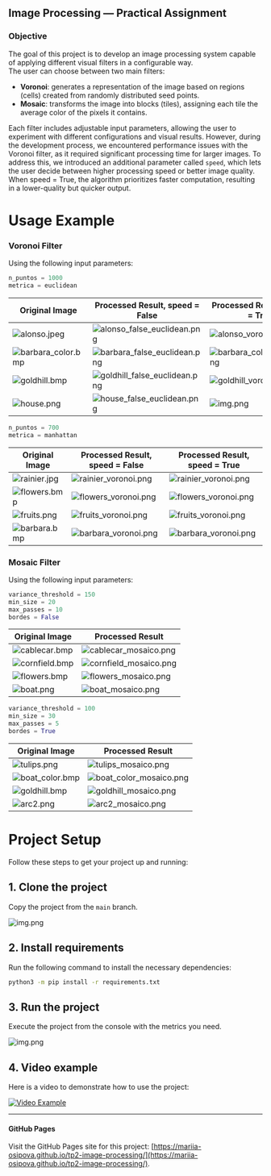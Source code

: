 ## Image Processing — Practical Assignment

### Objective

The goal of this project is to develop an image processing system capable of applying different visual filters in a configurable way.  
The user can choose between two main filters:

- **Voronoi**: generates a representation of the image based on regions (cells) created from randomly distributed seed points.
- **Mosaic**: transforms the image into blocks (tiles), assigning each tile the average color of the pixels it contains.

Each filter includes adjustable input parameters, allowing the user to experiment with different configurations and visual results. However, during the development process, we encountered performance issues with the Voronoi filter, as it required significant processing time for larger images. To address this, we introduced an additional parameter called `speed`, which lets the user decide between higher processing speed or better image quality. When speed = True, the algorithm prioritizes faster computation, resulting in a lower-quality but quicker output. 

# Usage Example 
### Voronoi Filter

Using the following input parameters:

```python
n_puntos = 1000
metrica = euclidean
```

| Original Image                                                                                            | Processed Result, speed = False                                                                                                            | Processed Result, speed = True                                                                                                     |
|-----------------------------------------------------------------------------------------------------------|--------------------------------------------------------------------------------------------------------------------------------------------|------------------------------------------------------------------------------------------------------------------------------------|
| ![alonso.jpeg](https://mariia-osipova.github.io/tp2-image-processing/test_images/alonso.jpeg)             | ![alonso_false_euclidean.png](https://mariia-osipova.github.io/tp2-image-processing/data/data6-eucl-1000-f/alonso_false_euclidean.png)     |  ![alonso_voronoi.png](https://mariia-osipova.github.io/tp2-image-processing/data/data3-eucl-1000/alonso_voronoi.png)              |
| ![barbara_color.bmp](https://mariia-osipova.github.io/tp2-image-processing/test_images/barbara_color.bmp) | ![barbara_false_euclidean.png](https://mariia-osipova.github.io/tp2-image-processing/data/data6-eucl-1000-f/barbara_false_euclidean.png)   | ![barbara_color_voronoi.png](https://mariia-osipova.github.io/tp2-image-processing/data/data3-eucl-1000/barbara_color_voronoi.png) |
| ![goldhill.bmp](https://mariia-osipova.github.io/tp2-image-processing/test_images/goldhill.bmp)           | ![goldhill_false_euclidean.png](https://mariia-osipova.github.io/tp2-image-processing/data/data6-eucl-1000-f/goldhill_false_euclidean.png) | ![goldhill_voronoi.png](https://mariia-osipova.github.io/tp2-image-processing/data/data3-eucl-1000/goldhill_voronoi.png)           |
| ![house.png](https://mariia-osipova.github.io/tp2-image-processing/test_images/house.png)                 | ![house_false_euclidean.png](https://mariia-osipova.github.io/tp2-image-processing/data/data6-eucl-1000-f/house_false_euclidean.png)       | ![img.png](https://mariia-osipova.github.io/tp2-image-processing/data/data3-eucl-1000/img.png)                                     |

```python
n_puntos = 700
metrica = manhattan
```

| Original Image                                                                                | Processed Result, speed = False                                                                                | Processed Result, speed = True                                                                                |
|-----------------------------------------------------------------------------------------------|----------------------------------------------------------------------------------------------------------------|---------------------------------------------------------------------------------------------------------------|
| ![rainier.jpg](https://mariia-osipova.github.io/tp2-image-processing/data/rainier.jpg)        | ![rainier_voronoi.png](https://mariia-osipova.github.io/tp2-image-processing/data/d5m700f/rainier_voronoi.png) | ![rainier_voronoi.png](https://mariia-osipova.github.io/tp2-image-processing/data/d4m700/rainier_voronoi.png) |
| ![flowers.bmp](https://mariia-osipova.github.io/tp2-image-processing/test_images/flowers.bmp) | ![flowers_voronoi.png](https://mariia-osipova.github.io/tp2-image-processing/data/d5m700f/flowers_voronoi.png) | ![flowers_voronoi.png](https://mariia-osipova.github.io/tp2-image-processing/data/d4m700/flowers_voronoi.png) |
| ![fruits.png](https://mariia-osipova.github.io/tp2-image-processing/test_images/fruits.png)   | ![fruits_voronoi.png](https://mariia-osipova.github.io/tp2-image-processing/data/d4m700/fruits_voronoi.png)    | ![fruits_voronoi.png](https://mariia-osipova.github.io/tp2-image-processing/data/d4m700/fruits_voronoi.png)   |
| ![barbara.bmp](https://mariia-osipova.github.io/tp2-image-processing/test_images/barbara.bmp) | ![barbara_voronoi.png](https://mariia-osipova.github.io/tp2-image-processing/data/d5m700f/barbara_voronoi.png) | ![barbara_voronoi.png](https://mariia-osipova.github.io/tp2-image-processing/data/d4m700/barbara_voronoi.png) |

### Mosaic Filter

Using the following input parameters:

```python
variance_threshold = 150
min_size = 20
max_passes = 10
bordes = False
```

| Original Image                                                                                     | Processed Result                                                                                            |
|----------------------------------------------------------------------------------------------------|-------------------------------------------------------------------------------------------------------------|
| ![cablecar.bmp](https://mariia-osipova.github.io/tp2-image-processing/test_images/cablecar.bmp)    | ![cablecar_mosaico.png](https://mariia-osipova.github.io/tp2-image-processing/data/cablecar_mosaico.png)    |
| ![cornfield.bmp](https://mariia-osipova.github.io/tp2-image-processing/test_images/cornfield.bmp)  | ![cornfield_mosaico.png](https://mariia-osipova.github.io/tp2-image-processing/data/cornfield_mosaico.png)  |
| ![flowers.bmp](https://mariia-osipova.github.io/tp2-image-processing/test_images/flowers.bmp)      | ![flowers_mosaico.png](https://mariia-osipova.github.io/tp2-image-processing/data/flowers_mosaico.png)      |
| ![boat.png](https://mariia-osipova.github.io/tp2-image-processing/test_images/boat.png)            | ![boat_mosaico.png](https://mariia-osipova.github.io/tp2-image-processing/data/boat_mosaico.png)            |

```python
variance_threshold = 100
min_size = 30
max_passes = 5
bordes = True
```

| Original Image                                                                                      | Processed Result                                                                                              |
|-----------------------------------------------------------------------------------------------------|---------------------------------------------------------------------------------------------------------------|
| ![tulips.png](https://mariia-osipova.github.io/tp2-image-processing/test_images/tulips.png)         | ![tulips_mosaico.png](https://mariia-osipova.github.io/tp2-image-processing/data/tulips_mosaico.png)          |
| ![boat_color.bmp](https://mariia-osipova.github.io/tp2-image-processing/test_images/boat_color.bmp) | ![boat_color_mosaico.png](https://mariia-osipova.github.io/tp2-image-processing/data/boat_color_mosaico.png)  |
| ![goldhill.bmp](https://mariia-osipova.github.io/tp2-image-processing/test_images/goldhill.bmp)     | ![goldhill_mosaico.png](https://mariia-osipova.github.io/tp2-image-processing/data/goldhill_mosaico.png)      |
| ![arc2.png](https://mariia-osipova.github.io/tp2-image-processing/test_images/arc2.png)             | ![arc2_mosaico.png](https://mariia-osipova.github.io/tp2-image-processing/data/arc2_mosaico.png)              |

# Project Setup

Follow these steps to get your project up and running:

## 1. Clone the project

Copy the project from the `main` branch.

![img.png](https://mariia-osipova.github.io/tp2-image-processing/data/img_00.png)

## 2. Install requirements

Run the following command to install the necessary dependencies:

```bash
python3 -m pip install -r requirements.txt
```

## 3. Run the project

Execute the project from the console with the metrics you need.

![img.png](https://mariia-osipova.github.io/tp2-image-processing/data/img_0.png)

## 4. Video example

Here is a video to demonstrate how to use the project:

[![Video Example](https://img.youtube.com/vi/7DSI2kXDgLM/0.jpg)](https://youtu.be/7DSI2kXDgLM?si=lGnbNni_57aXiv25)

----

#### GitHub Pages

Visit the GitHub Pages site for this project: [https://mariia-osipova.github.io/tp2-image-processing/](https://mariia-osipova.github.io/tp2-image-processing/).